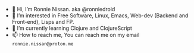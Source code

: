 - 👋 Hi, I’m Ronnie Nissan. aka @ronniedroid
- 👀 I’m interested in Free Software, Linux, Emacs, Web-dev (Backend and Front-end), Lisps and FP. 
- 🌱 I’m currently learning Clojure and ClojureScript
- 📫 How to reach me, You can reach me on my email `ronnie.nissan@proton.me`

<!---
ronniedroid/ronniedroid is a ✨ special ✨ repository because its `README.md` (this file) appears on your GitHub profile.
You can click the Preview link to take a look at your changes.
--->
